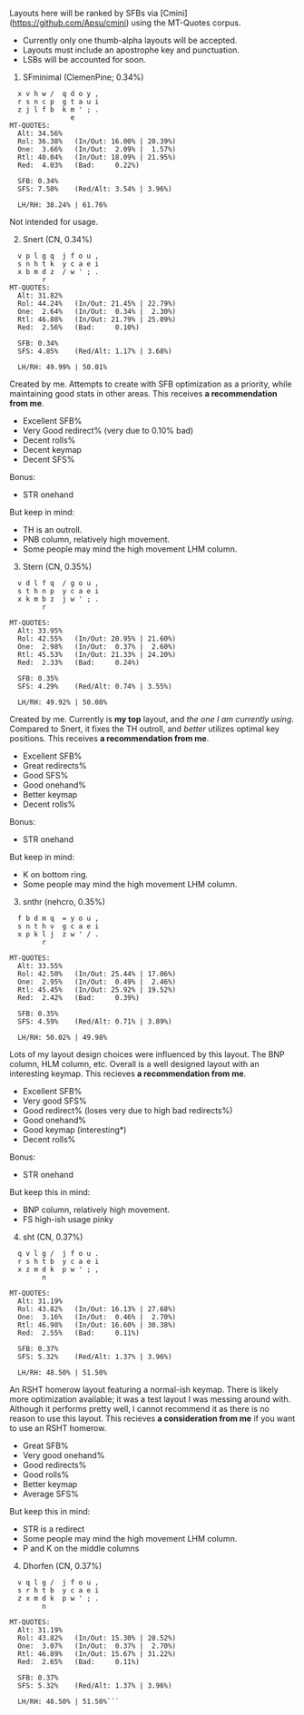 Layouts here will be ranked by SFBs via [Cmini] (https://github.com/Apsu/cmini) using the MT-Quotes corpus.
- Currently only one thumb-alpha layouts will be accepted.
- Layouts must include an apostrophe key and punctuation.
- LSBs will be accounted for soon.


1) SFminimal (ClemenPine; 0.34%)
```
  x v h w /  q d o y ,
  r s n c p  g t a u i
  z j l f b  k m ' ; .
               e                   
MT-QUOTES:
  Alt: 34.56%
  Rol: 36.38%   (In/Out: 16.00% | 20.39%)
  One:  3.66%   (In/Out:  2.09% |  1.57%)
  Rtl: 40.04%   (In/Out: 18.09% | 21.95%)
  Red:  4.03%   (Bad:     0.22%)

  SFB: 0.34%
  SFS: 7.50%    (Red/Alt: 3.54% | 3.96%)

  LH/RH: 38.24% | 61.76%
```
Not intended for usage.


2) Snert (CN, 0.34%)
```
  v p l g q  j f o u ,
  s n h t k  y c a e i
  x b m d z  / w ' ; .
        r                   
MT-QUOTES:
  Alt: 31.82%
  Rol: 44.24%   (In/Out: 21.45% | 22.79%)
  One:  2.64%   (In/Out:  0.34% |  2.30%)
  Rtl: 46.88%   (In/Out: 21.79% | 25.09%)
  Red:  2.56%   (Bad:     0.10%)

  SFB: 0.34%
  SFS: 4.85%    (Red/Alt: 1.17% | 3.68%)

  LH/RH: 49.99% | 50.01%
```

Created by me. Attempts to create with SFB optimization as a priority, while maintaining good stats in other areas.
This receives **a recommendation from me**.
- Excellent SFB%
- Very Good redirect% (very due to 0.10% bad)
- Decent rolls%
- Decent keymap
- Decent SFS%

Bonus:
- STR onehand
  
But keep in mind:
- TH is an outroll.
- PNB column, relatively high movement.
- Some people may mind the high movement LHM column.


 3) Stern (CN, 0.35%)
```
  v d l f q  / g o u ,
  s t h n p  y c a e i
  x k m b z  j w ' ; .
        r                   

MT-QUOTES:
  Alt: 33.95%
  Rol: 42.55%   (In/Out: 20.95% | 21.60%)
  One:  2.98%   (In/Out:  0.37% |  2.60%)
  Rtl: 45.53%   (In/Out: 21.33% | 24.20%)
  Red:  2.33%   (Bad:     0.24%)

  SFB: 0.35%
  SFS: 4.29%    (Red/Alt: 0.74% | 3.55%)

  LH/RH: 49.92% | 50.08%
```

Created by me. Currently is **my top** layout, and *the one I am currently using*.
Compared to Snert, it fixes the TH outroll, and *better* utilizes optimal key positions.
This receives **a recommendation from me**.
- Excellent SFB%
- Great redirects%
- Good SFS%
- Good onehand%
- Better keymap
- Decent rolls%

Bonus:
- STR onehand

But keep in mind:
- K on bottom ring.
- Some people may mind the high movement LHM column.


3) snthr (nehcro, 0.35%)
```
  f b d m q  = y o u ,
  s n t h v  g c a e i
  x p k l j  z w ' / .
        r                   

MT-QUOTES:
  Alt: 33.55%
  Rol: 42.50%   (In/Out: 25.44% | 17.06%)
  One:  2.95%   (In/Out:  0.49% |  2.46%)
  Rtl: 45.45%   (In/Out: 25.92% | 19.52%)
  Red:  2.42%   (Bad:     0.39%)

  SFB: 0.35%
  SFS: 4.59%    (Red/Alt: 0.71% | 3.89%)

  LH/RH: 50.02% | 49.98%
```

Lots of my layout design choices were influenced by this layout. The BNP column, HLM column, etc. Overall is a well designed layout with an interesting keymap.
This recieves **a recommendation from me**.
- Excellent SFB%
- Very good SFS%
- Good redirect% (loses very due to high bad redirects%)
- Good onehand%
- Good keymap (interesting*)
- Decent rolls%

Bonus:
- STR onehand

But keep this in mind:
- BNP column, relatively high movement.
- FS high-ish usage pinky


4) sht (CN, 0.37%)
```
  q v l g /  j f o u .
  r s h t b  y c a e i
  x z m d k  p w ' ; ,
        n                   

MT-QUOTES:
  Alt: 31.19%
  Rol: 43.82%   (In/Out: 16.13% | 27.68%)
  One:  3.16%   (In/Out:  0.46% |  2.70%)
  Rtl: 46.98%   (In/Out: 16.60% | 30.38%)
  Red:  2.55%   (Bad:     0.11%)

  SFB: 0.37%
  SFS: 5.32%    (Red/Alt: 1.37% | 3.96%)

  LH/RH: 48.50% | 51.50%
```
An RSHT homerow layout featuring a normal-ish keymap. There is likely more optimization available; it was a test layout I was messing around with.
Although it performs pretty well, I cannot recommend it as there is no reason to use this layout.
This recieves **a consideration from me** if you want to use an RSHT homerow.
- Great SFB%
- Very good onehand%
- Good redirects%
- Good rolls%
- Better keymap
- Average SFS%

But keep this in mind:
- STR is a redirect
- Some people may mind the high movement LHM column.
- P and K on the middle columns


4) Dhorfen (CN, 0.37%)
```
  v q l g /  j f o u ,
  s r h t b  y c a e i
  z x m d k  p w ' ; .
        n                   

MT-QUOTES:
  Alt: 31.19%
  Rol: 43.82%   (In/Out: 15.30% | 28.52%)
  One:  3.07%   (In/Out:  0.37% |  2.70%)
  Rtl: 46.89%   (In/Out: 15.67% | 31.22%)
  Red:  2.65%   (Bad:     0.11%)

  SFB: 0.37%
  SFS: 5.32%    (Red/Alt: 1.37% | 3.96%)

  LH/RH: 48.50% | 51.50%```
